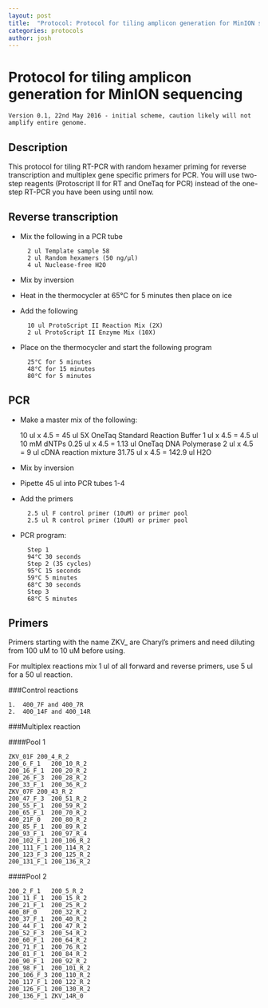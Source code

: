 ```yaml
---
layout: post
title:  "Protocol: Protocol for tiling amplicon generation for MinION sequencing"
categories: protocols
author: josh
---
```


# Protocol for tiling amplicon generation for MinION sequencing

``Version 0.1, 22nd May 2016 - initial scheme, caution likely will not amplify entire genome.``

## Description

This protocol for tiling RT-PCR with random hexamer priming for reverse transcription and multiplex gene specific primers for PCR. You will use two-step reagents (Protoscript II for RT and OneTaq for PCR) instead of the one-step RT-PCR you have been using until now.

## Reverse transcription

- Mix the following in a PCR tube

		2 ul Template sample 58
		2 ul Random hexamers (50 ng/µl)
		4 ul Nuclease-free H2O

- Mix by inversion

- Heat in the thermocycler at 65°C for 5 minutes then place on ice

- Add the following

		10 ul ProtoScript II Reaction Mix (2X)
		2 ul ProtoScript II Enzyme Mix (10X)

- Place on the thermocycler and start the following program

		25°C for 5 minutes
		48°C for 15 minutes
		80°C for 5 minutes

## PCR
 
- Make a master mix of the following:

	10 ul x 4.5 = 45 ul 5X OneTaq Standard Reaction Buffer
	1 ul x 4.5 = 4.5 ul 10 mM dNTPs
	0.25 ul x 4.5 = 1.13 ul OneTaq DNA Polymerase
	2 ul x 4.5 = 9 ul cDNA reaction mixture
	31.75 ul x 4.5 = 142.9 ul H2O

- Mix by inversion

- Pipette 45 ul into PCR tubes 1-4

- Add the primers

		2.5 ul F control primer (10uM) or primer pool
		2.5 ul R control primer (10uM) or primer pool

- PCR program:

		Step 1
		94°C 30 seconds 
		Step 2 (35 cycles)
		95°C 15 seconds
		59°C 5 minutes
 		68°C 30 seconds
		Step 3
		68°C 5 minutes

## Primers

Primers starting with the name ZKV_ are Charyl’s primers and need diluting from 100 uM to 10 uM before using.

For multiplex reactions mix 1 ul of all forward and reverse primers, use 5 ul for a 50 ul reaction.

###Control reactions

	1.	400_7F and 400_7R
	2.	400_14F and 400_14R

###Multiplex reaction

####Pool 1

	ZKV_01F	200_4_R_2
	200_6_F_1	200_10_R_2
	200_16_F_1	200_20_R_2
	200_26_F_3	200_28_R_2
	200_33_F_1	200_36_R_2
	ZKV_07F	200_43_R_2
	200_47_F_3	200_51_R_2
	200_55_F_1	200_59_R_2
	200_65_F_1	200_70_R_2
	400_21F_0	200_80_R_2
	200_85_F_1	200_89_R_2
	200_93_F_1	200_97_R_4
	200_102_F_1	200_106_R_2
	200_111_F_1	200_114_R_2
	200_123_F_3	200_125_R_2
	200_131_F_1	200_136_R_2
		
####Pool 2

	200_2_F_1	200_5_R_2
	200_11_F_1	200_15_R_2
	200_21_F_1	200_25_R_2
	400_8F_0	200_32_R_2
	200_37_F_1	200_40_R_2
	200_44_F_1	200_47_R_2
	200_52_F_3	200_54_R_2
	200_60_F_1	200_64_R_2
	200_71_F_1	200_76_R_2
	200_81_F_1	200_84_R_2
	200_90_F_1	200_92_R_2
	200_98_F_1	200_101_R_2
	200_106_F_3	200_110_R_2
	200_117_F_1	200_122_R_2
	200_126_F_1	200_130_R_2
	200_136_F_1	ZKV_14R_0


